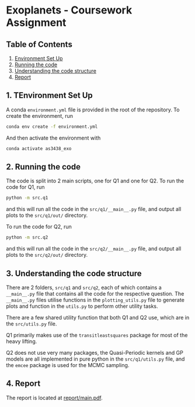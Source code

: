 # Exoplanets - Coursework Assignment
## Table of Contents
1. [Environment Set Up](#env)
2. [Running the code](#code)
3. [Understanding the code structure](#code_structure)
3. [Report](#report)

## <a name="env"></a> 1. TEnvironment Set Up
A conda `environment.yml` file is provided in the root of the repository. To create the environment, run
```bash
conda env create -f environment.yml
```
And then activate the environment with
```bash
conda activate as3438_exo
```

## <a name="code"></a> 2. Running the code
The code is split into 2 main scripts, one for Q1 and one for Q2.
To run the code for Q1, run
```bash
python -m src.q1
```
and this will run all the code in the `src/q1/__main__.py` file, and output all plots to the `src/q1/out/` directory.

To run the code for Q2, run
```bash
python -m src.q2
```
and this will run all the code in the `src/q2/__main__.py` file, and output all plots to the `src/q2/out/` directory.

## <a name="code_structure"></a> 3. Understanding the code structure
There are 2 folders, `src/q1` and `src/q2`, each of which contains a `__main__.py` file that contains all the code for the
respective question. The `__main__.py` files utilise functions in the `plotting_utils.py` file to generate plots
and function in the `utils.py` to perform other utility tasks.

There are a few shared utility function that both Q1 and Q2 use, which are in the `src/utils.py` file.

Q1 primarily makes use of the `transitleastsquares` package for most of the heavy lifting.

Q2 does not use very many packages, the Quasi-Periodic kernels and GP models are all implemented in pure python in the
`src/q1/utils.py` file, and the `emcee` package is used for the MCMC sampling.

## <a name="report"></a> 4. Report
The report is located at [report/main.pdf](report/main.pdf).
